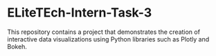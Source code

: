 # ELiteTEch-Intern-Task-3
This repository contains a project that demonstrates the creation of interactive data visualizations using Python libraries such as Plotly and Bokeh.
